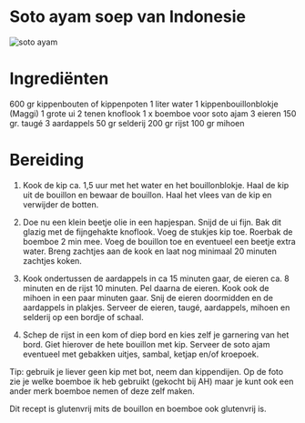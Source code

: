 # Soto ayam soep van Indonesie
![soto ayam](![image](https://github.com/notsosaltyasiankid/Markdown/assets/144677432/f0625053-971a-4347-89e3-9c6967259615))
# Ingrediënten
600 gr kippenbouten of kippenpoten
1 liter water
1 kippenbouillonblokje (Maggi)
1 grote ui
2 tenen knoflook
1 x boemboe voor soto ajam
3 eieren
150 gr. taugé
3 aardappels
50 gr selderij
200 gr rijst
100 gr mihoen
# Bereiding
1. Kook de kip ca. 1,5 uur met het water en het bouillonblokje. Haal de kip uit de bouillon en bewaar de bouillon. Haal het vlees van de kip en verwijder de botten.

2. Doe nu een klein beetje olie in een hapjespan. Snijd de ui fijn. Bak dit glazig met de fijngehakte knoflook. Voeg de stukjes kip toe. Roerbak de boemboe 2 min mee. Voeg de bouillon toe en eventueel een beetje extra water. Breng zachtjes aan de kook en laat nog minimaal 20 minuten zachtjes koken.

3. Kook ondertussen de aardappels in ca 15 minuten gaar, de eieren ca. 8 minuten en de rijst 10 minuten. Pel daarna de eieren. Kook ook de mihoen in een paar minuten gaar. Snij de eieren doormidden en de aardappels in plakjes. Serveer de eieren, taugé, aardappels, mihoen en selderij op een bordje of schaal.

4. Schep de rijst in een kom of diep bord en kies zelf je garnering van het bord. Giet hierover de hete bouillon met kip. Serveer de soto ajam eventueel met gebakken uitjes, sambal, ketjap en/of kroepoek.

Tip: gebruik je liever geen kip met bot, neem dan kippendijen. Op de foto zie je welke boemboe ik heb gebruikt (gekocht bij AH) maar je kunt ook een ander merk boemboe nemen of deze zelf maken.

Dit recept is glutenvrij mits de bouillon en boemboe ook glutenvrij is.
